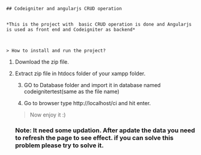 	## Codeigniter and angularjs CRUD operation


	*This is the project with  basic CRUD operation is done and Angularjs is used as front end and Codeigniter as backend*



	> How to install and run the project?

	

1. Download the zip file.
	
2. Extract zip file in htdocs folder of your xampp folder.

	3. GO to Database folder and import it in database named codeignitertest(same as the file name)

	4. Go to browser type http://localhost/ci and hit enter. 
	


	> Now enjoy it :)



	### Note: It need some updation. After apdate the data you need to refresh the page to see effect. if you can solve this problem please try to solve it.
